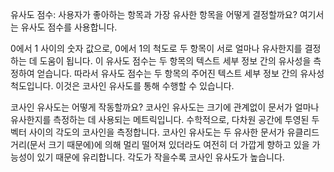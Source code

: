유사도 점수:
사용자가 좋아하는 항목과 가장 유사한 항목을 어떻게 결정할까요? 여기서는 유사도 점수를 사용합니다.

0에서 1 사이의 숫자 값으로, 0에서 1의 척도로 두 항목이 서로 얼마나 유사한지를 결정하는 데 도움이 됩니다. 이 유사도 점수는 두 항목의 텍스트 세부 정보 간의 유사성을 측정하여 얻습니다. 따라서 유사도 점수는 두 항목의 주어진 텍스트 세부 정보 간의 유사성 척도입니다. 이것은 코사인 유사도를 통해 수행할 수 있습니다.

코사인 유사도는 어떻게 작동할까요?
코사인 유사도는 크기에 관계없이 문서가 얼마나 유사한지를 측정하는 데 사용되는 메트릭입니다. 수학적으로, 다차원 공간에 투영된 두 벡터 사이의 각도의 코사인을 측정합니다. 코사인 유사도는 두 유사한 문서가 유클리드 거리(문서 크기 때문에)에 의해 멀리 떨어져 있더라도 여전히 더 가깝게 향하고 있을 가능성이 있기 때문에 유리합니다. 각도가 작을수록 코사인 유사도가 높습니다.
